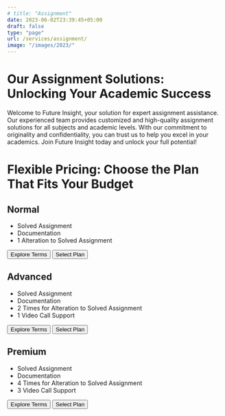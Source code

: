 ```yaml
---
# title: "Assignment"
date: 2023-06-02T23:39:45+05:00
draft: false
type: "page"
url: /services/assignment/
image: "/images/2023/"
---
```

<!-- Redirect -->
<script src="/js/redirect.js"></script>
<script src="/js/height.js"></script>
<!-- Styling Using Css  -->
<link rel="stylesheet" href="/css/services/price-card3.css">

<h1>Our Assignment Solutions: Unlocking Your Academic Success</h1>

<p>
Welcome to Future Insight, your solution for expert assignment assistance. Our experienced team provides customized and high-quality assignment solutions for all subjects and academic levels. With our commitment to originality and confidentiality, you can trust us to help you excel in your academics. Join Future Insight today and unlock your full potential!
</p>

<h1>Flexible Pricing: Choose the Plan That Fits Your Budget</h1>
<div class="price-table"  data-height="400">
    <!-- Plan 01 -->
    <div class="price-card">
      <h2>Normal</h2>
      <!-- <p class="price">1500 Rs/Assignment</p> -->
      <ul class="pros">
        <li class="feature1">Solved Assignment</li>
        <li class="feature2">Documentation</li>
        <li class="feature3">1 Alteration to Solved Assignment</li>
      </ul>
      <div class="buttons">
        <button onclick="redirectToURL('/terms-conditions/')">Explore Terms</button>
        <button onclick="redirectToURL('/select-package/')">Select Plan</button>
      </div>
    </div>
  <!-- Plan 2 -->
    <div class="price-card"  data-height="400">
      <h2>Advanced</h2>
      <!-- <p class="price">2500 Rs/Assignment</p> -->
      <ul class="pros">
        <li class="feature1">Solved Assignment</li>
        <li class="feature2">Documentation</li>
        <li class="feature3">2 Times for Alteration to Solved Assignment</li>
        <li class="feature4">1 Video Call Support</li>
      </ul>
      <div class="buttons">
        <button onclick="redirectToURL('/terms-conditions/')">Explore Terms</button>
        <button onclick="redirectToURL('/select-package/')">Select Plan</button>
      </div>
    </div>
  <!-- Plan 3 -->
    <div class="price-card" data-height="400">
      <h2>Premium</h2>
      <!-- <p class="price">3500 Rs/Assignment</p> -->
      <ul class="pros">
        <li class="feature1">Solved Assignment</li>
        <li class="feature2">Documentation</li>
        <li class="feature3">4 Times for Alteration to Solved Assignment</li>
        <li class="feature4">3 Video Call Support</li>
      </ul>
      <div class="buttons">
        <button onclick="redirectToURL('/terms-conditions/')">Explore Terms</button>
        <button onclick="redirectToURL('/select-package/')">Select Plan</button>
      </div>
    </div>
  </div>

  <!-- <script>
    window.addEventListener('DOMContentLoaded', function() {
  var priceCards = document.querySelectorAll('.price-card');

  priceCards.forEach(function(card) {
    var heightValue = card.getAttribute('data-height');
    card.style.height = heightValue + 'px';
  });
});
  </script> -->



